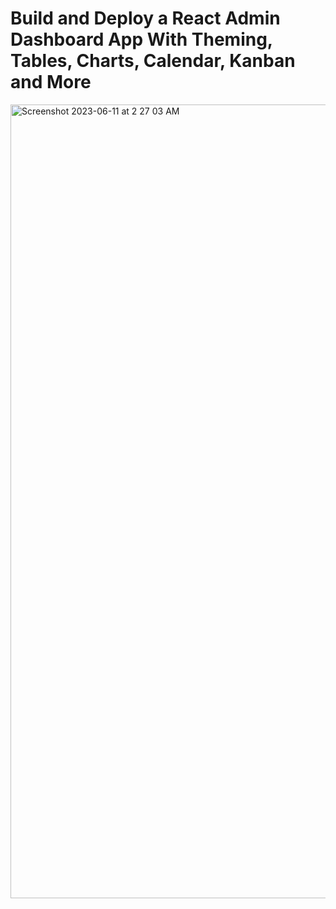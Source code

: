 # Build and Deploy a React Admin Dashboard App With Theming, Tables, Charts, Calendar, Kanban and More
<img width="1270" alt="Screenshot 2023-06-11 at 2 27 03 AM" src="https://github.com/yin02/Dashboard/assets/65695200/82cb505d-b11d-47dd-ad81-2ba73119fa69">
